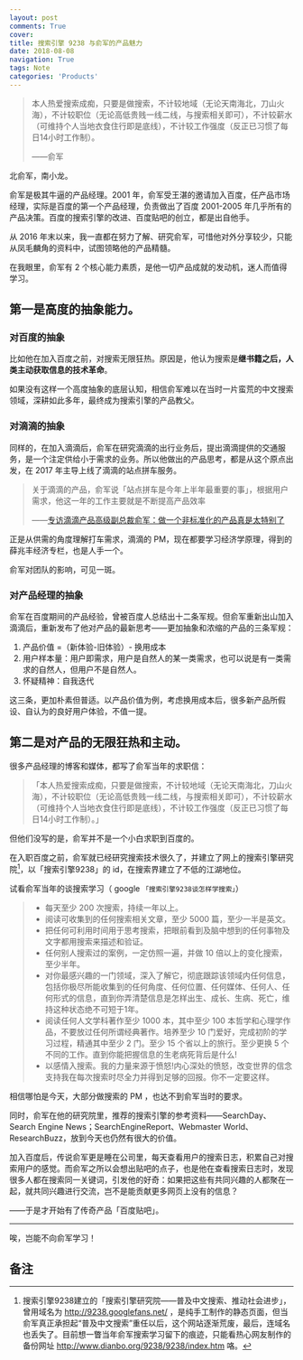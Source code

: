 ```yaml
---
layout: post
comments: True
cover:
title: 搜索引擎 9238 与俞军的产品魅力
date: 2018-08-08
navigation: True
tags: Note
categories: 'Products'
---
```


> 本人热爱搜索成痴，只要是做搜索，不计较地域（无论天南海北，刀山火海），不计较职位（无论高低贵贱一线二线，与搜索相关即可），不计较薪水（可维持个人当地衣食住行即是底线），不计较工作强度（反正已习惯了每日14小时工作制）。
>
> ——俞军

<!--more-->



北俞军，南小龙。

俞军是极其牛逼的产品经理。2001 年，俞军受王湛的邀请加入百度，任产品市场经理，实际是百度的第一个产品经理，负责做出了百度 2001-2005 年几乎所有的产品决策。百度的搜索引擎的改进、百度贴吧的创立，都是出自他手。

从 2016 年末以来，我一直都在努力了解、研究俞军，可惜他对外分享较少，只能从凤毛麟角的资料中，试图领略他的产品精髓。

在我眼里，俞军有 2 个核心能力素质，是他一切产品成就的发动机，迷人而值得学习。

## 第一是高度的抽象能力。

### 对百度的抽象

比如他在加入百度之前，对搜索无限狂热。原因是，他认为搜索是**继书籍之后，人类主动获取信息的技术革命**。

如果没有这样一个高度抽象的底层认知，相信俞军难以在当时一片蛮荒的中文搜索领域，深耕如此多年，最终成为搜索引擎的产品教父。

### 对滴滴的抽象

同样的，在加入滴滴后，俞军在研究滴滴的出行业务后，提出滴滴提供的交通服务，是一个注定供给小于需求的业务。所以他做出的产品思考，都是从这个原点出发，在 2017 年主导上线了滴滴的站点拼车服务。

> 关于滴滴的产品，俞军说「站点拼车是今年上半年最重要的事」，根据用户需求，他这一年的工作主要就是不断提高产品效率
> 
> 
> ——[专访滴滴产品高级副总裁俞军：做一个非标准化的产品真是太特别了](http://www.pingwest.com/didi-yu-jun/)

正是从供需的角度理解打车需求，滴滴的 PM，现在都要学习经济学原理，得到的薛兆丰经济专栏，也是人手一个。

俞军对团队的影响，可见一斑。

### 对产品经理的抽象

俞军在百度期间的产品经验，曾被百度人总结出十二条军规。但俞军重新出山加入滴滴后，重新发布了他对产品的最新思考——更加抽象和浓缩的产品的三条军规：

1. 产品价值 =（新体验-旧体验）- 换用成本
2. 用户样本量：用户即需求，用户是自然人的某一类需求，也可以说是有一类需求的自然人，但用户不是自然人。
3. 怀疑精神：自我迭代

这三条，更加朴素但普适。以产品价值为例，考虑换用成本后，很多新产品所假设、自认为的良好用户体验，不值一提。

## 第二是对产品的无限狂热和主动。

很多产品经理的博客和媒体，都写了俞军当年的求职信：

> 「本人热爱搜索成痴，只要是做搜索，不计较地域（无论天南海北，刀山火海），不计较职位（无论高低贵贱一线二线，与搜索相关即可），不计较薪水（可维持个人当地衣食住行即是底线），不计较工作强度（反正已习惯了每日14小时工作制）。」

但他们没写的是，俞军并不是一个小白求职到百度的。

在入职百度之前，俞军就已经研究搜索技术很久了，并建立了网上的搜索引擎研究院[^1]，以「搜索引擎9238」的 id，在搜索界建立了不低的江湖地位。

试看俞军当年的谈搜索学习（ google `「搜索引擎9238谈怎样学搜索」`）

> * 每天至少 200 次搜索，持续一年以上。
> * 阅读可收集到的任何搜索相关文章，至少 5000 篇，至少一半是英文。
> * 把任何可利用时间用于思考搜索，把眼前看到及脑中想到的任何事物及文字都用搜索来描述和验证。
> * 任何别人搜索过的案例，一定仿照一遍，并做 10 倍以上的变化搜索，至少半年。
> * 对你最感兴趣的一门领域，深入了解它，彻底跟踪该领域内任何信息，包括你极尽所能收集到的任何角度、任何位置、任何媒体、任何人、任何形式的信息，直到你弄清楚信息是怎样出生、成长、生病、死亡，维持这种状态绝不可短于1年。
> * 阅读任何人文学科著作至少 1000 本，其中至少 100 本哲学和心理学作品，不要放过任何所谓经典著作。培养至少 10 门爱好，完成初阶的学习过程，精通其中至少 2 门。至少 15 个省以上的旅行。至少更换 5 个不同的工作。直到你能把握信息的生老病死背后是什么!
> * 以感情入搜索。我的力量来源于愤怒!内心深处的愤怒，改变世界的信念支持我在每次搜索时尽全力并得到足够的回报。你不一定要这样。
　　

相信哪怕是今天，大部分做搜索的 PM ，也达不到俞军当时的要求。

同时，俞军在他的研究院里，推荐的搜索引擎的参考资料——SearchDay、Search Engine News；SearchEngineReport、Webmaster World、ResearchBuzz，放到今天也仍然有很大的价值。

加入百度后，传说俞军更是睡在公司里，每天查看用户的搜索日志，积累自己对搜索用户的感觉。而俞军之所以会想出贴吧的点子，也是他在查看搜索日志时，发现很多人都在搜索同一关键词，引发他的好奇：如果把这些有共同兴趣的人都聚在一起，就共同兴趣进行交流，岂不是能贡献更多网页上没有的信息？

——于是才开始有了传奇产品「百度贴吧」。

---

唉，岂能不向俞军学习！

## 备注

[^1]:搜索引擎9238建立的「搜索引擎研究院——普及中文搜索、推动社会进步」，曾用域名为 http://9238.googlefans.net/ ，是纯手工制作的静态页面，但当俞军真正承担起“普及中文搜索”重任以后，这个网站逐渐荒废，最后，连域名也丢失了。目前想一瞥当年俞军搜索学习留下的痕迹，只能看热心网友制作的备份网址 http://www.dianbo.org/9238/9238/index.htm 咯。



